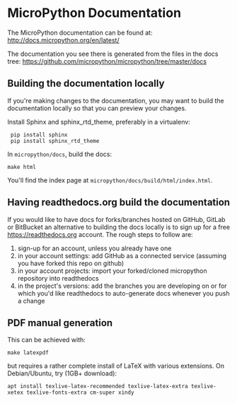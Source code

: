 MicroPython Documentation
=========================

The MicroPython documentation can be found at:
http://docs.micropython.org/en/latest/

The documentation you see there is generated from the files in the docs tree:
https://github.com/micropython/micropython/tree/master/docs

Building the documentation locally
----------------------------------

If you're making changes to the documentation, you may want to build the
documentation locally so that you can preview your changes.

Install Sphinx and sphinx_rtd_theme, preferably in a virtualenv:

     pip install sphinx
     pip install sphinx_rtd_theme

In `micropython/docs`, build the docs:

    make html

You'll find the index page at `micropython/docs/build/html/index.html`.

Having readthedocs.org build the documentation
----------------------------------------------

If you would like to have docs for forks/branches hosted on GitHub, GitLab or
BitBucket an alternative to building the docs locally is to sign up for a free
https://readthedocs.org account. The rough steps to follow are:
1. sign-up for an account, unless you already have one
2. in your account settings: add GitHub as a connected service (assuming
you have forked this repo on github)
3. in your account projects: import your forked/cloned micropython repository
into readthedocs
4. in the project's versions: add the branches you are developing on or
for which you'd like readthedocs to auto-generate docs whenever you
push a change

PDF manual generation
---------------------

This can be achieved with:

    make latexpdf

but requires a rather complete install of LaTeX with various extensions. On
Debian/Ubuntu, try (1GB+ download):

    apt install texlive-latex-recommended texlive-latex-extra texlive-xetex texlive-fonts-extra cm-super xindy
